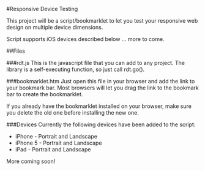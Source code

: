 #Responsive Device Testing

This project will be a script/bookmarklet to let you test your responsive web design on multiple device dimensions.

Script supports iOS devices described below ... more to come.

##Files

###rdt.js
This is the javascript file that you can add to any project.  The library is a self-executing function, so just call rdt.go(). 

###bookmarklet.htm
Just open this file in your browser and add the link to your bookmark bar.  Most browsers will let you drag the link to the bookmark bar to create the bookmarklet.

If you already have the bookmarklet installed on your browser, make sure you delete the old one before installing the new one.

###Devices
Currently the following devices have been added to the script:
* iPhone - Portrait and Landscape
* iPhone 5 - Portrait and Landscape
* iPad - Portrait and Landscape


More coming soon!